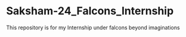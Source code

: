 # Saksham-24_Falcons_Internship
 This repository is for my Internship under falcons beyond imaginations
